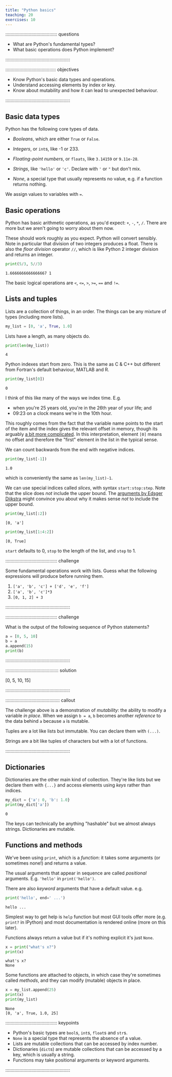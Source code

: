 ```yaml
---
title: "Python basics"
teaching: 20
exercises: 10
---
```


:::::::::::::::::::::::::::::::::::::::: questions

- What are Python's fundamental types?
- What basic operations does Python implement?

::::::::::::::::::::::::::::::::::::::::::::::::::

::::::::::::::::::::::::::::::::::::::: objectives

- Know Python's basic data types and operations.
- Understand accessing elements by index or key.
- Know about mutability and how it can lead to unexpected behaviour.

::::::::::::::::::::::::::::::::::::::::::::::::::

## Basic data types

Python has the following core types of data.

* *Booleans*, which are either `True` or `False`.

* *Integers*, or `int`s, like -1 or 233.

* *Floating-point numbers*, or `floats`, like `3.14159` or `9.11e-28`.

* *Strings*, like `'hello'` or `'c'`.  Declare with `'` or `"` but don't mix.

* *None*, a special type that usually represents no value, e.g. if a function returns nothing.

We assign values to variables with `=`.

## Basic operations

Python has basic arithmetic operations, as you'd expect: `+`, `-`, `*`, `/`.
There are more but we aren't going to worry about them now.

These should work roughly as you expect.  Python will convert sensibly.
Note in particular that division of two integers produces a float.
There is also the *floor division* operator `//`, which is like Python 2 integer division and returns an integer.

```python
print(5/3, 5//3)
```

```output
1.6666666666666667 1
```

The basic logical operations are `<`, `<=`, `>`, `>=`, `==` and `!=`.

## Lists and tuples

Lists are a collection of things, in an order.
The things can be any mixture of types (including more lists).

```python
my_list = [0, 'a', True, 1.0]
```

Lists have a length, as many objects do.

```python
print(len(my_list))
```

```output
4
```

Python indexes start from zero.
This is the same as C & C++ but different from Fortran's default behaviour, MATLAB and R.

```python
print(my_list[0])
```

```output
0
```

I think of this like many of the ways we index time. E.g.

- when you're 25 years old, you're in the 26th year of your life; and
- 09:23 on a clock means we're in the 10th hour.

This roughly comes from the fact that the variable name points to the start of the item and the index gives the relevant offset in memory,
though its arguably [a bit more complicated](https://exple.tive.org/blarg/2013/10/22/citation-needed/).
In this interpretation, element `[0]` means no offset and therefore the "first" element in the list in the typical sense.

We can count backwards from the end with negative indices.

```python
print(my_list[-1])
```

```output
1.0
```

which is conveniently the same as `len(my_list)-1`.

We can use special indices called *slices*, with syntax `start:stop:step`.
Note that the slice does *not* include the upper bound.
The [arguments by Edsger Dijkstra](https://www.cs.utexas.edu/~EWD/transcriptions/EWD08xx/EWD831.html) might convince you about why it makes sense *not* to include the upper bound.

```python
print(my_list[:2])
```

```output
[0, 'a']
```

```python
print(my_list[1:4:2])
```

```output
[0, True]
```

`start` defaults to 0, `stop` to the length of the list, and `step` to 1.

:::::::::::::::::::::::::::::::::::::::: challenge

Some fundamental operations work with lists.
Guess what the following expressions will produce before running them.

1. `['a', 'b', 'c'] + ['d', 'e', 'f']`
2. `['a', 'b', 'c']*3`
3. `[0, 1, 2] + 3`

::::::::::::::::::::::::::::::::::::::::::::::::::

:::::::::::::::::::::::::::::::::::::::: challenge

What is the output of the following sequence of Python statements?

```python
a = [0, 5, 10]
b = a
a.append(15)
print(b)
```

::::::::::::::::::::::::::::::::::::::::::::::::::

::::::::::::::::::::::::::::::::::::::::: solution

[0, 5, 10, 15]

::::::::::::::::::::::::::::::::::::::::::::::::::

:::::::::::::::::::::::::::::::::::::::::: callout

The challenge above is a demonstration of *mutability*:
the ability to modify a variable *in place*.
When we assign `b = a`, `b` becomes another *reference* to the data behind `a`
because `a` is mutable.

Tuples are a lot like lists but immutable.  You can declare them with `(...)`.

Strings are a bit like tuples of characters but with a lot of functions.

::::::::::::::::::::::::::::::::::::::::::::::::::

## Dictionaries

Dictionaries are the other main kind of collection.
They're like lists but we declare them with `{...}`
and access elements using *keys* rather than indices.

```python
my_dict = {'a': 0, 'b': 1.0}
print(my_dict['a'])
```

```output
0
```

The keys can technically be anything "hashable" but we almost always strings.
Dictionaries are mutable.

## Functions and methods

We've been using `print`, which is a *function*: it takes some arguments (or sometimes none!)
and returns a value.

The usual arguments that appear in sequence are called *positional* arguments.
E.g. `'hello'` in `print('hello')`.

There are also *keyword* arguments that have a default value. e.g.

```python
print('hello', end=' ...')
```

```output
hello ...
```

Simplest way to get help is `help` function but most GUI tools offer more (e.g. `print?` in IPython)
and most documentation is rendered online (more on this later).

Functions always return a value but if it's nothing explicit it's just `None`.

```python
x = print("what's x?")
print(x)
```

```output
what's x?
None
```

Some functions are attached to objects, in which case they're sometimes called *methods*,
and they can modify (mutable) objects in place.

```python
x = my_list.append(25)
print(x)
print(my_list)
```

```output
None
[0, 'a', True, 1.0, 25]
```

:::::::::::::::::::::::::::::::::::::::: keypoints

- Python's basic types are `bool`s, `int`s, `float`s and `str`s.
- `None` is a special type that represents the absence of a value.
- Lists are mutable collections that can be accessed by index number.
- Dictionaries (`dict`s) are mutable collections that can be accessed by a key, which is usually a string.
- Functions may take positional arguments or keyword arguments.

::::::::::::::::::::::::::::::::::::::::::::::::::
